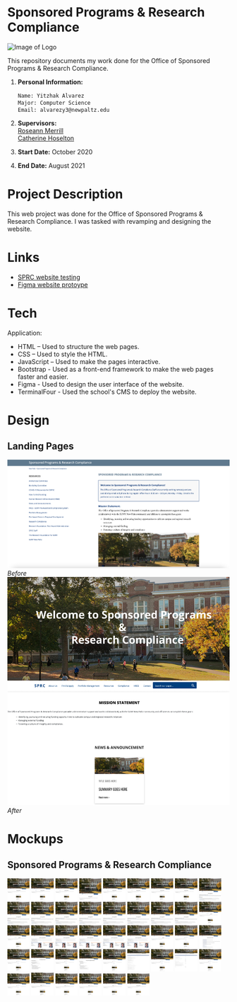 # Sponsored Programs & Research Compliance

![Image of Logo](https://www.newpaltz.edu/media/identity/logos/newpaltzlogo.jpg)

This repository documents my work done for the Office of Sponsored Programs & Research Compliance.

1.  **Personal Information:**

        Name: Yitzhak Alvarez
        Major: Computer Science
        Email: alvarezy3@newpaltz.edu

2.  **Supervisors:** <br>
    <a href="mailto:merrillr@newpaltz.edu">Roseann Merrill</a> <br>
    <a href="mailto:hoseltoc@newpaltz.edu">Catherine Hoselton</a>
3.  **Start Date:** October 2020
4.  **End Date:** August 2021

# Project Description

This web project was done for the Office of Sponsored Programs & Research Compliance. I was tasked with revamping and designing the website.

# Links

- <a href="https://yitzhakalvarez.com/SPRC-WebsiteRevamp/">SPRC website testing</a>
- <a href="https://www.figma.com/proto/M304oso7qZPKhtnjQU73Jt/SPRC-Landing-Page-Mockup?page-id=0%3A1&node-id=5%3A2&viewport=181%2C-55%2C0.04520059749484062&scaling=min-zoom&starting-point-node-id=5%3A2">Figma website protoype</a>

# Tech

Application:

- HTML – Used to structure the web pages.
- CSS – Used to style the HTML.
- JavaScript – Used to make the pages interactive.
- Bootstrap - Used as a front-end framework to make the web pages faster and easier.
- Figma - Used to design the user interface of the website.
- TerminalFour - Used the school's CMS to deploy the website.

# Design

## Landing Pages

![before SPRC homepage ](./mockups/oldSPRChomepage.png)
_Before_
![before SPRC homepage ](./mockups/newSPRChomepage.png)
_After_

# Mockups

## Sponsored Programs & Research Compliance

<img src="./mockups/SPRC/Main Page - SPRC.png" width="10%"></img>
<img src="./mockups/SPRC/About Us - Dropdown.png" width="10%"></img>
<img src="./mockups/SPRC/About Us - Mission Statement.png" width="10%"></img>
<img src="./mockups/SPRC/Mission Statement.png" width="10%"></img>
<img src="./mockups/SPRC/About Us - RF Website.png" width="10%"></img>
<img src="./mockups/SPRC/About Us - SPRC Staff.png" width="10%"></img>
<img src="./mockups/SPRC/Find & Apply - How to Find Funding.png" width="10%"></img>
<img src="./mockups/SPRC/Find & Apply - How to Find Funding-1.png" width="10%"></img>
<img src="./mockups/SPRC/Funding Info.png" width="10%"></img>
<img src="./mockups/SPRC/Funding Info - InfoEd 1.png" width="10%"></img>
<img src="./mockups/SPRC/Funding Info - InfoEd 2.png" width="10%"></img>
<img src="./mockups/SPRC/Funding Info - InfoEd 3.png" width="10%"></img>
<img src="./mockups/SPRC/Funding Info - Other Useful Links 1.png" width="10%"></img>
<img src="./mockups/SPRC/Funding Info - Other Useful Links 2.png" width="10%"></img>
<img src="./mockups/SPRC/Funding Info - Other Useful Links 3.png" width="10%"></img>
<img src="./mockups/SPRC/Funding Info - Other Useful Links 4.png" width="10%"></img>
<img src="./mockups/SPRC/Funding Info - Other Useful Links 5.png" width="10%"></img>
<img src="./mockups/SPRC/Portfolio Management.png" width="10%"></img>
<img src="./mockups/SPRC/Portfolio Management - dropdown.png" width="10%"></img>
<img src="./mockups/SPRC/Portfolio Management - Contacts.png" width="10%"></img>
<img src="./mockups/SPRC/Portfolio Management - find funding opportunities.png" width="10%"></img>
<img src="./mockups/SPRC/Portfolio Management - new proposal intake form.png" width="10%"></img>
<img src="./mockups/SPRC/Portfolio Management - personnel.png" width="10%"></img>
<img src="./mockups/SPRC/Portfolio Management - OTPS.png" width="10%"></img>
<img src="./mockups/SPRC/Portfolio Management - Budget Development.png" width="10%"></img>
<img src="./mockups/SPRC/Resources - highlighted.png" width="10%"></img>
<img src="./mockups/SPRC/Resources - Table of Contents.png" width="10%"></img>
<img src="./mockups/SPRC/Resources - RF Personnel Service.png" width="10%"></img>
<img src="./mockups/SPRC/Resources - RF Personnel Services page.png" width="10%"></img>
<img src="./mockups/SPRC/Resources - RF Accounts Payable-Purchasing.png" width="10%"></img>
<img src="./mockups/SPRC/Resources - RF Accounts Payable-Purchasing page.png" width="10%"></img>
<img src="./mockups/SPRC/Resources - Policies & Procedures.png" width="10%"></img>
<img src="./mockups/SPRC/Resources - Policies and Procedures page.png" width="10%"></img>
<img src="./mockups/SPRC/Resources - Forms.png" width="10%"></img>
<img src="./mockups/SPRC/Resources - Forms page.png" width="10%"></img>
<img src="./mockups/SPRC/Resources - Tools & Applications.png" width="10%"></img>
<img src="./mockups/SPRC/Resources - COVID Resources.png" width="10%"></img>
<img src="./mockups/SPRC/Compliance.png" width="10%"></img>
<img src="./mockups/SPRC/Compliance - Animal Committee.png" width="10%"></img>
<img src="./mockups/SPRC/Compliance - Bio-Safety Committee.png" width="10%"></img>
<img src="./mockups/SPRC/Compliance - Human Research Ethics Board (HREB).png" width="10%"></img>
<img src="./mockups/SPRC/SPRC - HREB.png" width="10%"></img>
